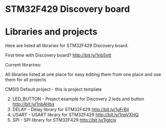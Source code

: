 # STM32F429 Discovery board
# Libraries and projects

Here are listed all libraries for STM32F429 Discovery board.

First time with Discovery board?
http://bit.ly/1nb5ntt

Current librarires:

All libraries listed at one place for easy editing them from one place and use them for all projects

CMSIS Default project - this is project template

02. LED_BUTTON - Project example for Discovery 2 leds and button
http://bit.ly/1nbAHbs
03. DELAY - Delay library for STM32F429
http://bit.ly/1gFrBjl
04. USART - USART library for STM32F429
http://bit.ly/1npVXHQ
05. SPI - SPI library for STM32F429
http://bit.ly/1lgtcjy
